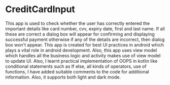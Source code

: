 # CreditCardInput
This app is used to check whether the user has correctly 
entered the important details like card number, cvv,
expiry date, first and last name.
If all these are correct a dialog box will appear for 
confirming and displaying  successful payment
otherwise if any of the details are incorrect, 
then dialog box won't appear.
This app is created for best UI practices in android 
which plays a vital role in android development.
Also, this app uses view model which handles
all the business logic and activity makes use
of view model to update UI.
Also, I learnt practical implementation of 
OOPS in kotlin like conditional statements
such as If else, all kinds of operators,
use of functions, I have added suitable comments
to the code for additional information.
Also, it supports both light and dark mode.
